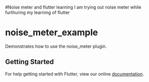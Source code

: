 #Noise meter and flutter learning
I am trying out noise meter while furthuring my learning of flutter


# noise_meter_example

Demonstrates how to use the noise_meter plugin.

## Getting Started

For help getting started with Flutter, view our online
[documentation](https://flutter.io/).
